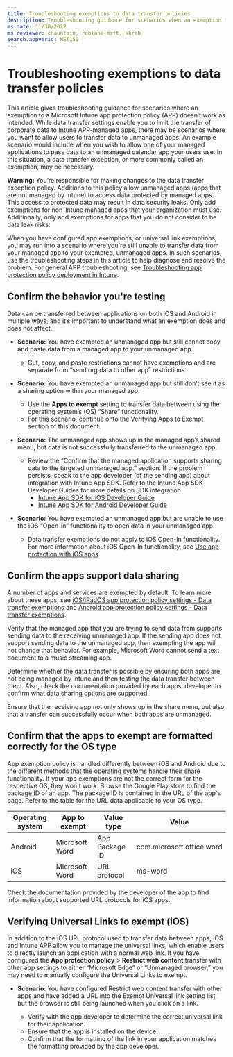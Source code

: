 ```yaml
---
title: Troubleshooting exemptions to data transfer policies
description: Troubleshooting guidance for scenarios when an exemption to Microsoft Intune app protection policies (APP) does not work as expected.
ms.date: 11/30/2022
ms.reviewer: chauntain, roblane-msft, kkreh
search.appverid: MET150
---
```

# Troubleshooting exemptions to data transfer policies

This article gives troubleshooting guidance for scenarios where an exemption to a Microsoft Intune app protection policy (APP) doesn’t work as intended. While data transfer settings enable you to limit the transfer of corporate data to Intune APP-managed apps, there may be scenarios where you want to allow users to transfer data to unmanaged apps. An example scenario would include when you wish to allow one of your managed applications to pass data to an unmanaged calendar app your users use. In this situation, a data transfer exception, or more commonly called an exemption, may be necessary.

**Warning:** You’re responsible for making changes to the data transfer exception policy. Additions to this policy allow unmanaged apps (apps that are not managed by Intune) to access data protected by managed apps. This access to protected data may result in data security leaks. Only add exemptions for non-Intune managed apps that your organization must use. Additionally, only add exemptions for apps that you do not consider to be data leak risks.

When you have configured app exemptions, or universal link exemptions, you may run into a scenario where you're still unable to transfer data from your managed app to your exempted, unmanaged apps. In such scenarios, use the troubleshooting steps in this article to help diagnose and resolve the problem. For general APP troubleshooting, see [Troubleshooting app protection policy deployment in Intune](/troubleshoot/mem/intune/app-protection-policies/troubleshoot-app-protection-policy-deployment).

## Confirm the behavior you're testing

Data can be transferred between applications on both iOS and Android in multiple ways, and it’s important to understand what an exemption does and does not affect.

- **Scenario:** You have exempted an unmanaged app but still cannot copy and paste data from a managed app to your unmanaged app.

  - Cut, copy, and paste restrictions cannot have exemptions and are separate from “send org data to other app” restrictions.

- **Scenario:** You have exempted an unmanaged app but still don’t see it as a sharing option within your managed app.

  - Use the **Apps to exempt** setting to transfer data between using the operating system’s (OS) “Share” functionality.
  - For this scenario, continue onto the Verifying Apps to Exempt section of this document.

- **Scenario:** The unmanaged app shows up in the managed app’s shared menu, but data is not successfully transferred to the unmanaged app.

  - Review the “Confirm that the managed application supports sharing data to the targeted unmanaged app.” section. If the problem persists, speak to the app developer (of the sending app) about integration with Intune App SDK. Refer to the Intune App SDK Developer Guides for more details on SDK integration.
    - [Intune App SDK for iOS Developer Guide](/mem/intune/developer/app-sdk-ios)
    - [Intune App SDK for Android Developer Guide](/mem/intune/developer/app-sdk-android)

- **Scenario:** You have exempted an unmanaged app but are unable to use the iOS “Open-in” functionality to open data in your unmanaged app.

  - Data transfer exemptions do not apply to iOS Open-In functionality. For more information about iOS Open-In functionality, see [Use app protection with iOS apps](/mem/intune/apps/data-transfer-between-apps-manage-ios#use-open-in-management-to-protect-ios-apps-and-data).

## Confirm the apps support data sharing

A number of apps and services are exempted by default. To learn more about these apps, see [iOS/iPadOS app protection policy settings - Data transfer exemptions](/mem/intune/apps/app-protection-policy-settings-ios#data-transfer-exemptions) and [Android app protection policy settings - Data transfer exemptions](/mem/intune/apps/app-protection-policy-settings-android#data-transfer-exemptions).

Verify that the managed app that you are trying to send data from supports sending data to the receiving unmanaged app. If the sending app does not support sending data to the unmanaged app, then exempting the app will not change that behavior. For example, Microsoft Word cannot send a text document to a music streaming app.

Determine whether the data transfer is possible by ensuring both apps are not being managed by Intune and then testing the data transfer between them. Also, check the documentation provided by each apps' developer to confirm what data sharing options are supported.

Ensure that the receiving app not only shows up in the share menu, but also that a transfer can successfully occur when both apps are unmanaged.

## Confirm that the apps to exempt are formatted correctly for the OS type

App exemption policy is handled differently between iOS and Android due to the different methods that the operating systems handle their share functionality. If your app exemptions are not the correct form for the respective OS, they won't work. Browse the Google Play store to find the package ID of an app. The package ID is contained in the URL of the app's page. Refer to the table for the URL data applicable to your OS type.

|Operating system   |App to exempt   |Value type   |Value   |
|------------|-----|------|-----------------|
|Android|Microsoft Word|App Package ID|com.microsoft.office.word|
|iOS|Microsoft Word|URL protocol|ms-word|

Check the documentation provided by the developer of the app to find information about supported URL protocols for iOS apps.

## Verifying Universal Links to exempt (iOS)

In addition to the iOS URL protocol used to transfer data between apps, iOS and Intune APP allow you to manage the universal links, which enable users to directly launch an application with a normal web link. If you have configured the **App protection policy** > **Restrict web content** transfer with other app settings to either “Microsoft Edge” or “Unmanaged browser,” you may need to manually configure the Universal Links to exempt.

- **Scenario:** You have configured Restrict web content transfer with other apps and have added a URL into the Exempt Universal link setting list, but the browser is still being launched when you click on a link.

  - Verify with the app developer to determine the correct universal link for their application.
  - Ensure that the app is installed on the device.
  - Confirm that the formatting of the link in your application matches the formatting provided by the app developer.
